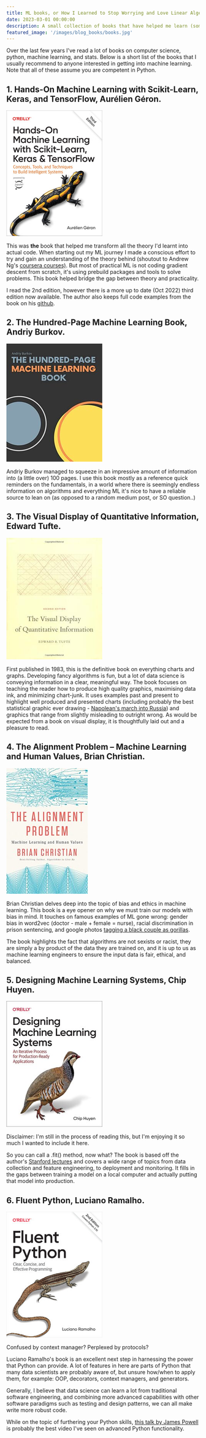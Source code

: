 ```yaml
---
title: ML books, or How I Learned to Stop Worrying and Love Linear Algebra.
date: 2023-03-01 00:00:00
description: A small collection of books that have helped me learn (some of) the vast landscape that is machine learning in 2023.
featured_image: '/images/blog_books/books.jpg'
---
```


Over the last few years I've read a lot of books on computer science, python, machine learning, and stats. Below is a short list of the books that I usually recommend to anyone interested in getting into machine learning. Note that all of these assume you are competent in Python.


## 1. Hands-On Machine Learning with Scikit-Learn, Keras, and TensorFlow, Aurélien Géron.
![hands_on_ML](/images/blog_books/hands_on.jpeg)

This was **the** book that helped me transform all the theory I'd learnt into actual code. When starting out my ML journey I made a conscious effort to try and gain an understanding of the theory behind (shoutout to Andrew Ng's [coursera courses)](https://www.andrewng.org/courses/). But most of practical ML is not coding gradient descent from scratch, it's using prebuild packages and tools to solve problems. This book helped bridge the gap between theory and practicality.

I read the 2nd edition, however there is a more up to date (Oct 2022) third edition now available. The author also keeps full code examples from the book on his [github](https://github.com/ageron/handson-ml3).

## 2. The Hundred-Page Machine Learning Book, Andriy Burkov.
![hundred_page](/images/blog_books/hundred_page_resize.jpg)

Andriy Burkov managed to squeeze in an impressive amount of information into (a little over) 100 pages. I use this book mostly as a reference quick reminders on the fundamentals, in a world where there is seemingly endless information on algorithms and everything ML it's nice to have a reliable source to lean on (as opposed to a random medium post, or SO question..)


## 3. The Visual Display of Quantitative Information, Edward Tufte.
![tufte](/images/blog_books/tufte_resized.jpg)

First published in 1983, this is the definitive book on everything charts and graphs. Developing fancy algorithms is fun, but a lot of data science is conveying information in a clear, meaningful way.
The book focuses on teaching the reader how to produce high quality graphics, maximising data ink, and minimizing chart-junk. It uses examples past and present to highlight well produced and presented charts (including probably the best statistical graphic ever drawing - [Napolean's march into Russia](https://www.edwardtufte.com/tufte/posters)) and graphics that range from slightly misleading to outright wrong.
As would be expected from a book on visual display, it is thoughtfully laid out and a pleasure to read.


## 4. The Alignment Problem – Machine Learning and Human Values, Brian Christian.
![hello_world](/images/blog_books/problem_resized.jpg)

Brian Christian delves deep into the topic of bias and ethics in machine learning. This book is a eye opener on why we must train our models with bias in mind. It touches on famous examples of ML gone wrong: gender bias in word2vec (doctor - male + female = nurse), racial discrimination in prison sentencing, and google photos [tagging a black couple as gorillas](https://www.bbc.co.uk/news/technology-33347866).

The book highlights the fact that algorithms are not sexists or racist, they are simply a by product of the data they are trained on, and it is up to us as machine learning engineers to ensure the input data is fair, ethical, and balanced.

## 5. Designing Machine Learning Systems, Chip Huyen.
![designing_ml_systems](/images/blog_books/designin_ML_systems_reized.jpeg)

Disclaimer: I'm still in the process of reading this, but I'm enjoying it so much I wanted to include it here.

So you can call a .fit() method, now what? The book is based off the author's [Stanford lectures](https://stanford-cs329s.github.io/) and covers a wide range of topics from data collection and feature engineering, to deployment and monitoring.
It fills in the gaps between training a model on a local computer and actually putting that model into production.


## 6. Fluent Python, Luciano Ramalho.
![fluent_python](/images/blog_books/fluent_python_resized.jpeg)

Confused by context manager? Perplexed by protocols?

Luciano Ramalho's book is an excellent next step in harnessing the power that Python can provide. A lot of features in here are parts of Python that many data scientists are probably aware of, but unsure how/when to apply them, for example: OOP, decorators, context managers, and generators.

Generally, I believe that data science can learn a lot from traditional software engineering, and combining more advanced capabilities with other software paradigms such as testing and design patterns, we can all make write more robust code.

While on the topic of furthering your Python skills, [this talk by James Powell](https://www.youtube.com/watch?v=cKPlPJyQrt4) is probably the best video I've seen on advanced Python functionality.